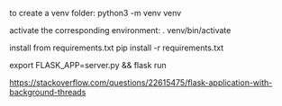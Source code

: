 to create a venv folder:
python3 -m venv venv

activate the corresponding environment:
. venv/bin/activate


install from requirements.txt
pip install -r requirements.txt


export FLASK_APP=server.py && flask run





https://stackoverflow.com/questions/22615475/flask-application-with-background-threads


